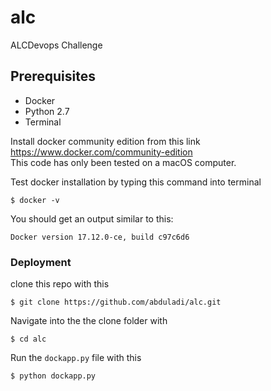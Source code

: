 # alc
ALCDevops Challenge

## Prerequisites

* Docker
* Python 2.7
* Terminal

Install docker community edition from this link https://www.docker.com/community-edition  
This code has only been tested on a macOS computer.  
  
  
Test docker installation by typing this command into terminal  
```
$ docker -v
```  
  
You should get an output similar to this:  
```
Docker version 17.12.0-ce, build c97c6d6
```


### Deployment
clone this repo with this  
```
$ git clone https://github.com/abduladi/alc.git
```  

Navigate into the the clone folder with  
```
$ cd alc  
```  

Run the `dockapp.py` file with this  
```
$ python dockapp.py
```  
